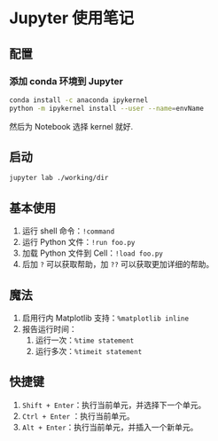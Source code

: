 # Jupyter 使用笔记
## 配置
### 添加 conda 环境到 Jupyter
```sh
conda install -c anaconda ipykernel
python -m ipykernel install --user --name=envName
```
然后为 Notebook 选择 kernel 就好.

## 启动
```sh
jupyter lab ./working/dir
```

## 基本使用
1. 运行 shell 命令：`!command`
2. 运行 Python 文件：`!run foo.py`
3. 加载 Python 文件到 Cell：`!load foo.py`
4. 后加 `?` 可以获取帮助，加 `??` 可以获取更加详细的帮助。

## 魔法
1. 启用行内 Matplotlib 支持：`%matplotlib inline`
2. 报告运行时间：
   1. 运行一次：`%time statement`
   2. 运行多次：`%timeit statement`


## 快捷键
1. `Shift + Enter`：执行当前单元，并选择下一个单元。
2. `Ctrl + Enter` ：执行当前单元。
3. `Alt + Enter`：执行当前单元，并插入一个新单元。
